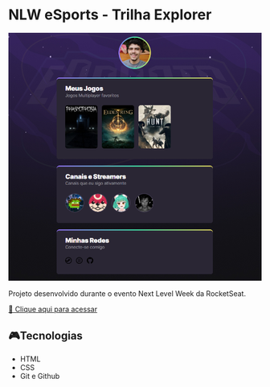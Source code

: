 # NLW eSports - Trilha Explorer

![preview](./.github/Preview.PNG)

Projeto desenvolvido durante o evento Next Level Week da RocketSeat.

[🔗 Clique aqui para acessar](https://raphox22.github.io/ProjetoRocket/)



## 🎮Tecnologias 

- HTML
- CSS
- Git e Github
